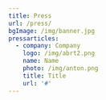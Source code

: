 ```yaml
---
title: Press
url: /press/
bgImage: /img/banner.jpg
pressarticles:
  - company: Company
    logo: /img/abrt2.png
    name: Name
    photo: /img/anton.png
    title: Title
    url: '#'
---
```


